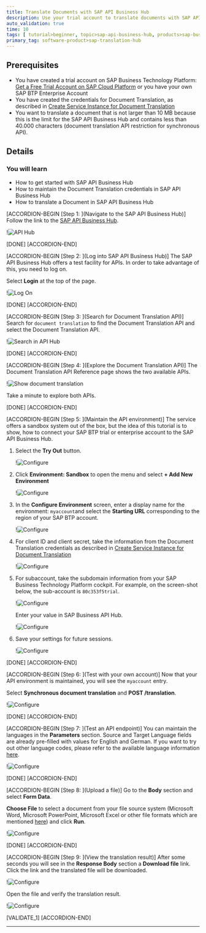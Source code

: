 ```yaml
---
title: Translate Documents with SAP API Business Hub
description: Use your trial account to translate documents with SAP API Business Hub.
auto_validation: true
time: 10
tags: [ tutorial>beginner, topic>sap-api-business-hub, products>sap-business-technology-platform]
primary_tag: software-product>sap-translation-hub
---
```


## Prerequisites
- You have created a trial account on SAP Business Technology Platform: [Get a Free Trial Account on SAP Cloud Platform](hcp-create-trial-account) or you have your own SAP BTP Enterprise Account
- You have created the credentials for Document Translation, as described in [Create Service Instance for Document Translation](sth-enable-document-translation)
- You want to translate a document that is not larger than 10 MB because this is the limit for the SAP API Business Hub and contains less than 40.000 characters (document translation API restriction for synchronous API).

## Details
### You will learn
 - How to get started with SAP API Business Hub
 - How to maintain the Document Translation credentials in SAP API Business Hub
 - How to translate a Document in SAP API Business Hub

[ACCORDION-BEGIN [Step 1: ](Navigate to the SAP API Business Hub)]
Follow the link to the [SAP API Business Hub](https://api.sap.com/).

!![API Hub](01_API_hub.png)

[DONE]
[ACCORDION-END]

[ACCORDION-BEGIN [Step 2: ](Log into SAP API Business Hub)]
The SAP API Business Hub offers a test facility for APIs. In order to take advantage of this, you need to log on.

Select **Login** at the top of the page.

!![Log On](04_API_hub_log_on.png)

[DONE]
[ACCORDION-END]

[ACCORDION-BEGIN [Step 3: ](Search for Document Translation API)]
Search for `document translation` to find the Document Translation API and select the Document Translation API.

!![Search in API Hub](02_API_hub_search.png)

[DONE]
[ACCORDION-END]


[ACCORDION-BEGIN [Step 4: ](Explore the Document Translation API)]
The Document Translation API Reference page shows the two available APIs.

!![Show document translation](03_API_hub_document.png)

Take a minute to explore both APIs.

[DONE]
[ACCORDION-END]


[ACCORDION-BEGIN [Step 5: ](Maintain the API environment)]
The service offers a sandbox system out of the box, but the idea of this tutorial is to show, how to connect your SAP BTP trial or enterprise account to the SAP API Business Hub.

1. Select the **Try Out** button.

    !![Configure](05_API_hub_configure.png)

2. Click **Environment: Sandbox** to open the menu and select **+ Add New Environment**

    !![Configure](05a_API_hub_configure.png)

3. In the **Configure Environment** screen, enter a display name for the environment: `myaccount`and select the **Starting URL** corresponding to the region of your SAP BTP account.

    !![Configure](06_API_hub_configure.png)

4. For client ID and client secret, take the information from the Document Translation credentials as described in [Create Service Instance for Document Translation](sth-enable-document-translation)

    !![Configure](07_API_hub_configure.png)

5. For subaccount, take the subdomain information from your SAP Business Technology Platform cockpit. For example, on the screen-shot below, the sub-account is `80c353f5trial`.

    !![Configure](08a_API_hub_account.png)

    Enter your value in SAP Business API Hub.

    !![Configure](08_API_hub_configure.png)

6. Save your settings for future sessions.

    !![Configure](09_API_hub_configure.png)

[DONE]
[ACCORDION-END]

[ACCORDION-BEGIN [Step 6: ](Test with your own account)]
Now that your API environment is maintained, you will see the `myaccount` entry.

Select **Synchronous document translation** and **POST /translation**.

!![Configure](11_API_hub_try_out.png)


[DONE]
[ACCORDION-END]

[ACCORDION-BEGIN [Step 7: ](Test an API endpoint)]
You can maintain the languages in the **Parameters** section. Source and Target Language fields are already pre-filled with values for English and German. If you want to try out other language codes, please refer to the available language information [here](https://help.sap.com/viewer/9f73362817cd48339dd8a6acba160f7f/Cloud/en-US/6fc2e5ab04a94da4a0c3d0740a9bb2ff.html).

!![Configure](12_API_hub_try_out.png)


[DONE]
[ACCORDION-END]

[ACCORDION-BEGIN [Step 8: ](Upload a file)]
Go to the **Body** section and select **Form Data**.

**Choose File** to select a document from your file source system (Microsoft Word, Microsoft PowerPoint, Microsoft Excel or other file formats which are mentioned [here](https://help.sap.com/viewer/9f73362817cd48339dd8a6acba160f7f/Cloud/en-US/a2dedd7861624a1a82d7ec7ea431a8e4.html)) and click **Run**.

!![Configure](15_API_hub_try_out.png)

[DONE]
[ACCORDION-END]

[ACCORDION-BEGIN [Step 9: ](View the translation result)]
After some seconds you will see in the **Response Body** section a **Download file** link. Click the link and the translated file will be downloaded.

!![Configure](13_API_hub_translation.png)

Open the file and verify the translation result.

!![Configure](14_API_hub_translation.png)

[VALIDATE_1]
[ACCORDION-END]

---
